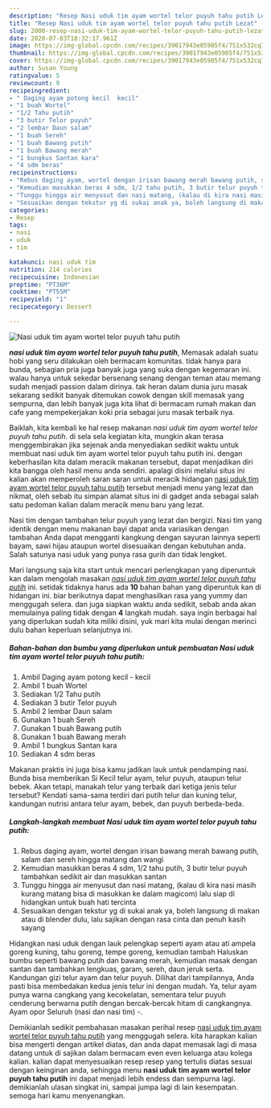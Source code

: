 ```yaml
---
description: "Resep Nasi uduk tim ayam wortel telor puyuh tahu putih Lezat"
title: "Resep Nasi uduk tim ayam wortel telor puyuh tahu putih Lezat"
slug: 2000-resep-nasi-uduk-tim-ayam-wortel-telor-puyuh-tahu-putih-lezat
date: 2020-07-03T18:32:17.961Z
image: https://img-global.cpcdn.com/recipes/39017943e05905f4/751x532cq70/nasi-uduk-tim-ayam-wortel-telor-puyuh-tahu-putih-foto-resep-utama.jpg
thumbnail: https://img-global.cpcdn.com/recipes/39017943e05905f4/751x532cq70/nasi-uduk-tim-ayam-wortel-telor-puyuh-tahu-putih-foto-resep-utama.jpg
cover: https://img-global.cpcdn.com/recipes/39017943e05905f4/751x532cq70/nasi-uduk-tim-ayam-wortel-telor-puyuh-tahu-putih-foto-resep-utama.jpg
author: Susan Young
ratingvalue: 5
reviewcount: 9
recipeingredient:
- " Daging ayam potong kecil  kecil"
- "1 buah Wortel"
- "1/2 Tahu putih"
- "3 butir Telor puyuh"
- "2 lembar Daun salam"
- "1 buah Sereh"
- "1 buah Bawang putih"
- "1 buah Bawang merah"
- "1 bungkus Santan kara"
- "4 sdm beras"
recipeinstructions:
- "Rebus daging ayam, wortel dengan irisan bawang merah bawang putih, salam dan sereh hingga matang dan wangi"
- "Kemudian masukkan beras 4 sdm, 1/2 tahu putih, 3 butir telur puyuh tambahkan sedikit air dan masukkan santan"
- "Tunggu hingga air menyusut dan nasi matang, (kalau di kira nasi masih kurang matang bisa di masukkan ke dalam magicom) lalu siap di hidangkan untuk buah hati tercinta"
- "Sesuaikan dengan tekstur yg di sukai anak ya, boleh langsung di makan atau di blender dulu, lalu sajikan dengan rasa cinta dan penuh kasih sayang"
categories:
- Resep
tags:
- nasi
- uduk
- tim

katakunci: nasi uduk tim 
nutrition: 214 calories
recipecuisine: Indonesian
preptime: "PT36M"
cooktime: "PT55M"
recipeyield: "1"
recipecategory: Dessert

---
```



![Nasi uduk tim ayam wortel telor puyuh tahu putih](https://img-global.cpcdn.com/recipes/39017943e05905f4/751x532cq70/nasi-uduk-tim-ayam-wortel-telor-puyuh-tahu-putih-foto-resep-utama.jpg)

<b><i>nasi uduk tim ayam wortel telor puyuh tahu putih</i></b>, Memasak adalah suatu hobi yang seru dilakukan oleh bermacam komunitas. tidak hanya para bunda, sebagian pria juga banyak juga yang suka dengan kegemaran ini. walau hanya untuk sekedar bersenang senang dengan teman atau memang sudah menjadi passion dalam dirinya. tak heran dalam dunia juru masak sekarang sedikit banyak ditemukan cowok dengan skill memasak yang sempurna, dan lebih banyak juga kita lihat di bermacam rumah makan dan cafe yang mempekerjakan koki pria sebagai juru masak terbaik nya.

Baiklah, kita kembali ke hal resep makanan <i>nasi uduk tim ayam wortel telor puyuh tahu putih</i>. di sela sela kegiatan kita, mungkin akan terasa menggembirakan jika sejenak anda menyediakan sedikit waktu untuk membuat nasi uduk tim ayam wortel telor puyuh tahu putih ini. dengan keberhasilan kita dalam meracik makanan tersebut, dapat menjadikan diri kita bangga oleh hasil menu anda sendiri. apalagi disini melalui situs ini kalian akan memperoleh saran saran untuk meracik hidangan <u>nasi uduk tim ayam wortel telor puyuh tahu putih</u> tersebut menjadi menu yang lezat dan nikmat, oleh sebab itu simpan alamat situs ini di gadget anda sebagai salah satu pedoman kalian dalam meracik menu baru yang lezat.

Nasi tim dengan tambahan telur puyuh yang lezat dan bergizi. Nasi tim yang identik dengan menu makanan bayi dapat anda variasikan dengan tambahan Anda dapat mengganti kangkung dengan sayuran lainnya seperti bayam, sawi hijau ataupun wortel disesuaikan dengan kebutuhan anda. Salah satunya nasi uduk yang punya rasa gurih dan tidak lengket.


Mari langsung saja kita start untuk mencari perlengkapan yang diperuntuk kan dalam mengolah masakan <u><i>nasi uduk tim ayam wortel telor puyuh tahu putih</i></u> ini. setidak tidaknya harus ada <b>10</b> bahan bahan yang diperuntuk kan di hidangan ini. biar berikutnya dapat menghasilkan rasa yang yummy dan menggugah selera. dan juga siapkan waktu anda sedikit, sebab anda akan memulainya paling tidak dengan <b>4</b> langkah mudah. saya ingin berbagai hal yang diperlukan sudah kita miliki disini, yuk mari kita mulai dengan merinci dulu bahan keperluan selanjutnya ini.

<!--inarticleads1-->

##### Bahan-bahan dan bumbu yang diperlukan untuk pembuatan Nasi uduk tim ayam wortel telor puyuh tahu putih:

1. Ambil  Daging ayam potong kecil - kecil
1. Ambil 1 buah Wortel
1. Sediakan 1/2 Tahu putih
1. Sediakan 3 butir Telor puyuh
1. Ambil 2 lembar Daun salam
1. Gunakan 1 buah Sereh
1. Gunakan 1 buah Bawang putih
1. Gunakan 1 buah Bawang merah
1. Ambil 1 bungkus Santan kara
1. Sediakan 4 sdm beras


Makanan praktis ini juga bisa kamu jadikan lauk untuk pendamping nasi. Bunda bisa memberikan Si Kecil telur ayam, telur puyuh, ataupun telur bebek. Akan tetapi, manakah telur yang terbaik dari ketiga jenis telur tersebut? Kendati sama-sama terdiri dari putih telur dan kuning telur, kandungan nutrisi antara telur ayam, bebek, dan puyuh berbeda-beda. 

<!--inarticleads2-->

##### Langkah-langkah membuat Nasi uduk tim ayam wortel telor puyuh tahu putih:

1. Rebus daging ayam, wortel dengan irisan bawang merah bawang putih, salam dan sereh hingga matang dan wangi
1. Kemudian masukkan beras 4 sdm, 1/2 tahu putih, 3 butir telur puyuh tambahkan sedikit air dan masukkan santan
1. Tunggu hingga air menyusut dan nasi matang, (kalau di kira nasi masih kurang matang bisa di masukkan ke dalam magicom) lalu siap di hidangkan untuk buah hati tercinta
1. Sesuaikan dengan tekstur yg di sukai anak ya, boleh langsung di makan atau di blender dulu, lalu sajikan dengan rasa cinta dan penuh kasih sayang


Hidangkan nasi uduk dengan lauk pelengkap seperti ayam atau ati ampela goreng kuning, tahu goreng, tempe goreng, kemudian tambah Haluskan bumbu seperti bawang putih dan bawang merah, kemudian masak dengan santan dan tambahkan lengkuas, garam, sereh, daun jeruk serta. Kandungan gizi telur ayam dan telur puyuh. Dilihat dari tampilannya, Anda pasti bisa membedakan kedua jenis telur ini dengan mudah. Ya, telur ayam punya warna cangkang yang kecokelatan, sementara telur puyuh cenderung berwarna putih dengan bercak-bercak hitam di cangkangnya. Ayam opor Seluruh (nasi dan nasi tim) -. 

Demikianlah sedikit pembahasan masakan perihal resep <u>nasi uduk tim ayam wortel telor puyuh tahu putih</u> yang menggugah selera. kita harapkan kalian bisa mengerti dengan artikel diatas, dan anda dapat memasak lagi di masa datang untuk di sajikan dalam bermacam even even keluarga atau kolega kalian. kalian dapat menyesuaikan resep resep yang tertulis diatas sesuai dengan keinginan anda, sehingga menu <b>nasi uduk tim ayam wortel telor puyuh tahu putih</b> ini dapat menjadi lebih endess dan sempurna lagi. demikianlah ulasan singkat ini, sampai jumpa lagi di lain kesempatan. semoga hari kamu menyenangkan.
